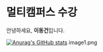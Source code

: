 # 멀티캠퍼스 수강
안녕하세요, **이동건**입니다.

[![Anurag's GitHub stats](https://github-readme-stats.vercel.app/api?username=Lee-Dong-GHUN&count_private=true&show_icons=true&theme=highcontrast&bg_color=DEG)](https://github.com/anuraghazra/github-readme-stats)
image1.png